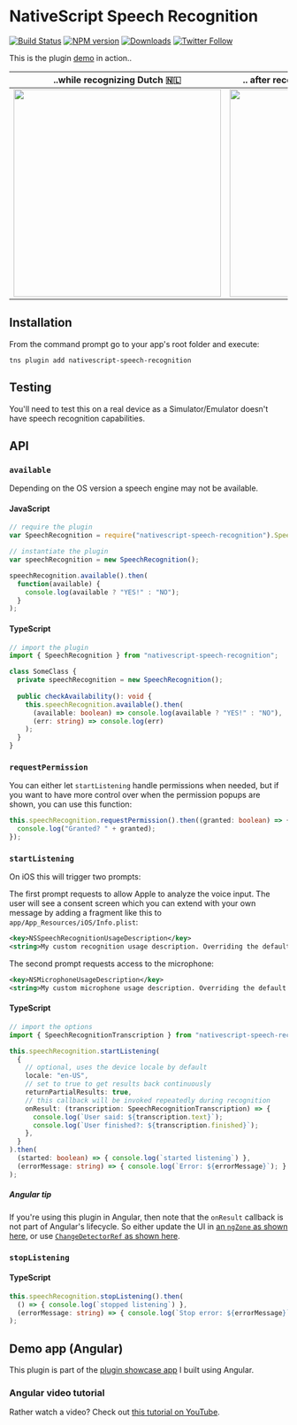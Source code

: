 # NativeScript Speech Recognition

[![Build Status][build-status]][build-url]
[![NPM version][npm-image]][npm-url]
[![Downloads][downloads-image]][npm-url]
[![Twitter Follow][twitter-image]][twitter-url]

[build-status]:https://travis-ci.org/EddyVerbruggen/nativescript-speech-recognition.svg?branch=master
[build-url]:https://travis-ci.org/EddyVerbruggen/nativescript-speech-recognition
[npm-image]:http://img.shields.io/npm/v/nativescript-speech-recognition.svg
[npm-url]:https://npmjs.org/package/nativescript-speech-recognition
[downloads-image]:http://img.shields.io/npm/dm/nativescript-speech-recognition.svg
[twitter-image]:https://img.shields.io/twitter/follow/eddyverbruggen.svg?style=social&label=Follow%20me
[twitter-url]:https://twitter.com/eddyverbruggen

This is the plugin [demo](https://github.com/EddyVerbruggen/nativescript-speech-recognition/tree/master/demo) in action..

| ..while recognizing Dutch 🇳🇱 | .. after recognizing American-English 🇺🇸 |
| --- | --- |
| <img src="https://github.com/EddyVerbruggen/nativescript-speech-recognition/raw/master/screenshots/ios-nl.jpg" width="375px" /> | <img src="https://github.com/EddyVerbruggen/nativescript-speech-recognition/raw/master/screenshots/ios-en.jpg" width="375px" /> |

## Installation
From the command prompt go to your app's root folder and execute:

```
tns plugin add nativescript-speech-recognition
```

## Testing
You'll need to test this on a real device as a Simulator/Emulator doesn't have speech recognition capabilities.

## API

### `available`

Depending on the OS version a speech engine may not be available.

#### JavaScript
```js
// require the plugin
var SpeechRecognition = require("nativescript-speech-recognition").SpeechRecognition;

// instantiate the plugin
var speechRecognition = new SpeechRecognition();

speechRecognition.available().then(
  function(available) {
    console.log(available ? "YES!" : "NO");
  }
);
```

#### TypeScript
```typescript
// import the plugin
import { SpeechRecognition } from "nativescript-speech-recognition";

class SomeClass {
  private speechRecognition = new SpeechRecognition();
  
  public checkAvailability(): void {
    this.speechRecognition.available().then(
      (available: boolean) => console.log(available ? "YES!" : "NO"),
      (err: string) => console.log(err)
    );
  }
}
```

### `requestPermission`
You can either let `startListening` handle permissions when needed, but if you want to have more control
over when the permission popups are shown, you can use this function:

```typescript
this.speechRecognition.requestPermission().then((granted: boolean) => {
  console.log("Granted? " + granted);
});
```

### `startListening`

On iOS this will trigger two prompts:

The first prompt requests to allow Apple to analyze the voice input. The user will see a consent screen which you can extend with your own message by adding a fragment like this to `app/App_Resources/iOS/Info.plist`:

```xml
<key>NSSpeechRecognitionUsageDescription</key>
<string>My custom recognition usage description. Overriding the default empty one in the plugin.</string>
```

The second prompt requests access to the microphone:

```xml
<key>NSMicrophoneUsageDescription</key>
<string>My custom microphone usage description. Overriding the default empty one in the plugin.</string>
```

#### TypeScript
```typescript
// import the options
import { SpeechRecognitionTranscription } from "nativescript-speech-recognition";

this.speechRecognition.startListening(
  {
    // optional, uses the device locale by default
    locale: "en-US",
    // set to true to get results back continuously
    returnPartialResults: true,
    // this callback will be invoked repeatedly during recognition
    onResult: (transcription: SpeechRecognitionTranscription) => {
      console.log(`User said: ${transcription.text}`);
      console.log(`User finished?: ${transcription.finished}`);
    },
  }
).then(
  (started: boolean) => { console.log(`started listening`) },
  (errorMessage: string) => { console.log(`Error: ${errorMessage}`); }
);
```

##### Angular tip
If you're using this plugin in Angular, then note that the `onResult` callback is not part of Angular's lifecycle.
So either update the UI in [an `ngZone` as shown here](https://github.com/EddyVerbruggen/nativescript-pluginshowcase/blob/28f65ef98716ad7c4698071b9c394cceb2d9748f/app/speech/speech.component.ts#L154),
or use [`ChangeDetectorRef` as shown here](https://blog.paulhalliday.io/2017/06/24/nativescript-speech-recognition/).

### `stopListening`

#### TypeScript
```typescript
this.speechRecognition.stopListening().then(
  () => { console.log(`stopped listening`) },
  (errorMessage: string) => { console.log(`Stop error: ${errorMessage}`); }
);
```

## Demo app (Angular)
This plugin is part of the [plugin showcase app](https://github.com/EddyVerbruggen/nativescript-pluginshowcase/tree/master/app/speech) I built using Angular.

### Angular video tutorial
Rather watch a video? Check out [this tutorial on YouTube](https://www.youtube.com/watch?v=C5i_EYjfuTE).
